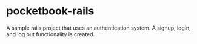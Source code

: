 # pocketbook-rails
A sample rails project that uses an authentication system. A signup, login, and log out functionality is created.

